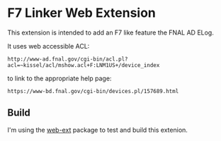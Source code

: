# F7 Linker Web Extension

This extension is intended to add an F7 like feature the FNAL AD ELog.

It uses web accessible ACL:

`http://www-ad.fnal.gov/cgi-bin/acl.pl?acl=~kissel/acl/mshow.acl+F:LNM1US+/device_index`

to link to the appropriate help page:

`https://www-bd.fnal.gov/cgi-bin/devices.pl/157689.html`

## Build

I'm using the [web-ext](https://www.npmjs.com/package/web-ext) package to test and build this extenion.
